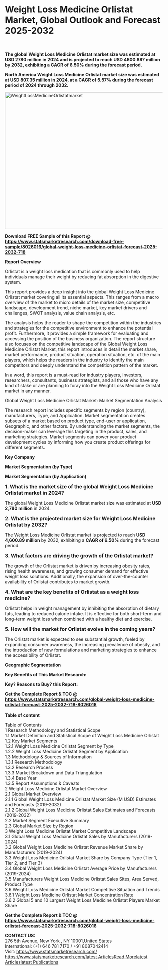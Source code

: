 <h1>Weight Loss Medicine Orlistat Market, Global Outlook and Forecast 2025-2032</h1><br/><p><strong>The global Weight Loss Medicine Orlistat market size was estimated at USD 2780 million in 2024 and is projected to reach USD 4600.89? million by 2032, exhibiting a <strong>CAGR</strong> of 6.50% during the forecast period.</strong></p><p><strong>North America Weight Loss Medicine Orlistat market size was estimated at USD 807.35 million in 2024, at a <strong>CAGR</strong> of 5.57% during the forecast period of 2024 through 2032.</strong></p><p><img alt="WeightLossMedicineOrlistatmarket" src="https://www.grandresearchstore.com/assets/report-images/WeightLossMedicineOrlistatmarket.png" style="width: 730px; height: 438px;"></p><p><strong>Download FREE Sample of this Report @ <a href="https://www.statsmarketresearch.com/download-free-sample/8026016/global-weight-loss-medicine-orlistat-forecast-2025-2032-718">https://www.statsmarketresearch.com/download-free-sample/8026016/global-weight-loss-medicine-orlistat-forecast-2025-2032-718</a></strong></p><p><strong>Report Overview</strong></p><p>Orlistat is a weight loss medication that is commonly used to help individuals manage their weight by reducing fat absorption in the digestive system.</p><p>This report provides a deep insight into the global Weight Loss Medicine Orlistat market covering all its essential aspects. This ranges from a macro overview of the market to micro details of the market size, competitive landscape, development trend, niche market, key market drivers and challenges, SWOT analysis, value chain analysis, etc.</p><p>The analysis helps the reader to shape the competition within the industries and strategies for the competitive environment to enhance the potential profit. Furthermore, it provides a simple framework for evaluating and accessing the position of the business organization. The report structure also focuses on the competitive landscape of the Global Weight Loss Medicine Orlistat Market, this report introduces in detail the market share, market performance, product situation, operation situation, etc. of the main players, which helps the readers in the industry to identify the main competitors and deeply understand the competition pattern of the market.</p><p>In a word, this report is a must-read for industry players, investors, researchers, consultants, business strategists, and all those who have any kind of stake or are planning to foray into the Weight Loss Medicine Orlistat market in any manner.</p><p>Global Weight Loss Medicine Orlistat Market: Market Segmentation Analysis</p><p>The research report includes specific segments by region (country), manufacturers, Type, and Application. Market segmentation creates subsets of a market based on product type, end-user or application, Geographic, and other factors. By understanding the market segments, the decision-maker can leverage this targeting in the product, sales, and marketing strategies. Market segments can power your product development cycles by informing how you create product offerings for different segments.</p><p><strong>Key Company</strong></p><p><strong>Market Segmentation (by Type)</strong></p><p><strong>Market Segmentation (<strong>by Application</strong>)</strong></p><p><span style="font-size:16px;"><strong>1. What is the market size of the global Weight Loss Medicine Orlistat market in 2024?</strong></span></p><p>The global Weight Loss Medicine Orlistat market size was estimated at <strong>USD 2,780 million</strong> in 2024.</p><p><span style="font-size:16px;"><strong>2. What is the projected market size for Weight Loss Medicine Orlistat by 2032?</strong></span></p><p>The Weight Loss Medicine Orlistat market is projected to reach <strong>USD 4,600.89 million</strong> by 2032, exhibiting a <strong><strong>CAGR</strong> of 6.50%</strong> during the forecast period.</p><p><span style="font-size:16px;"><strong>3. What factors are driving the growth of the Orlistat market?</strong></span></p><p>The growth of the Orlistat market is driven by increasing obesity rates, rising health awareness, and growing consumer demand for effective weight loss solutions. Additionally, the expansion of over-the-counter availability of Orlistat contributes to market growth.</p><p><span style="font-size:16px;"><strong>4. What are the key benefits of Orlistat as a weight loss medicine?</strong></span></p><p>Orlistat helps in weight management by inhibiting the absorption of dietary fats, leading to reduced calorie intake. It is effective for both short-term and long-term weight loss when combined with a healthy diet and exercise.</p><p><span style="font-size:16px;"><strong>5. How will the market for Orlistat evolve in the coming years?</strong></span></p><p>The Orlistat market is expected to see substantial growth, fueled by expanding consumer awareness, the increasing prevalence of obesity, and the introduction of new formulations and marketing strategies to enhance the accessibility of Orlistat.</p><p><strong>Geographic Segmentation</strong></p><p><strong>Key Benefits of This Market Research:</strong></p><p><strong>Key? <strong>Reasons to Buy</strong>? this Report:</strong></p><div><b>Get the Complete Report & TOC @ <a href="https://www.statsmarketresearch.com/global-weight-loss-medicine-orlistat-forecast-2025-2032-718-8026016">https://www.statsmarketresearch.com/global-weight-loss-medicine-orlistat-forecast-2025-2032-718-8026016</a></b></div><br><b>Table of content</b><p>Table of Contents<br />1 Research Methodology and Statistical Scope<br />1.1 Market Definition and Statistical Scope of Weight Loss Medicine Orlistat<br />1.2 Key Market Segments<br />1.2.1 Weight Loss Medicine Orlistat Segment by Type<br />1.2.2 Weight Loss Medicine Orlistat Segment by Application<br />1.3 Methodology & Sources of Information<br />1.3.1 Research Methodology<br />1.3.2 Research Process<br />1.3.3 Market Breakdown and Data Triangulation<br />1.3.4 Base Year<br />1.3.5 Report Assumptions & Caveats<br />2 Weight Loss Medicine Orlistat Market Overview<br />2.1 Global Market Overview<br />2.1.1 Global Weight Loss Medicine Orlistat Market Size (M USD) Estimates and Forecasts (2019-2032)<br />2.1.2 Global Weight Loss Medicine Orlistat Sales Estimates and Forecasts (2019-2032)<br />2.2 Market Segment Executive Summary<br />2.3 Global Market Size by Region<br />3 Weight Loss Medicine Orlistat Market Competitive Landscape<br />3.1 Global Weight Loss Medicine Orlistat Sales by Manufacturers (2019-2024)<br />3.2 Global Weight Loss Medicine Orlistat Revenue Market Share by Manufacturers (2019-2024)<br />3.3 Weight Loss Medicine Orlistat Market Share by Company Type (Tier 1, Tier 2, and Tier 3)<br />3.4 Global Weight Loss Medicine Orlistat Average Price by Manufacturers (2019-2024)<br />3.5 Manufacturers Weight Loss Medicine Orlistat Sales Sites, Area Served, Product Type<br />3.6 Weight Loss Medicine Orlistat Market Competitive Situation and Trends<br />3.6.1 Weight Loss Medicine Orlistat Market Concentration Rate<br />3.6.2 Global 5 and 10 Largest Weight Loss Medicine Orlistat Players Market Share <br><div><b>Get the Complete Report & TOC @ <a href="https://www.statsmarketresearch.com/global-weight-loss-medicine-orlistat-forecast-2025-2032-718-8026016">https://www.statsmarketresearch.com/global-weight-loss-medicine-orlistat-forecast-2025-2032-718-8026016</a></b></div></p> <b>CONTACT US:</b><br>276 5th Avenue, New York , NY 10001,United States<br>International: (+1) 646 781 7170 / +91 8087042414<br>Visit: <a href="https://www.statsmarketresearch.com/">https://www.statsmarketresearch.com/</a><br><a href="https://gyeongbokgung.com">https://www.statsmarketresearch.com/</a><a href="https://hallyeomaritime.com">latest Articles</a><a href="https://jingwansa.com">Read More</a><a href=https://nguoiviet.jp/">latest Articles</a><a href="https://www.intelmarketresearch.com/">latest Publications</a>